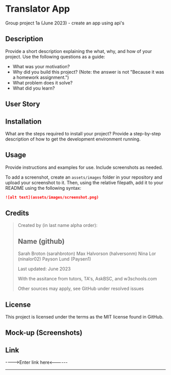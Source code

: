 # Translator App



Group project 1a (June 2023) - create an app using api's



## Description


Provide a short description explaining the what, why, and how of your project. Use the following questions as a guide:

- What was your motivation?
- Why did you build this project? (Note: the answer is not "Because it was a homework assignment.")
- What problem does it solve?
- What did you learn?

## User Story






## Installation

What are the steps required to install your project? Provide a step-by-step description of how to get the development environment running.

## Usage

Provide instructions and examples for use. Include screenshots as needed.

To add a screenshot, create an `assets/images` folder in your repository and upload your screenshot to it. Then, using the relative filepath, add it to your README using the following syntax:

```md
![alt text](assets/images/screenshot.png)
```

## Credits

>Created by (in last name alpha order): 
>
>Name               (github)
>------------------------------
>Sarah Broton       (sarahbroton)
>Max Halvorson      (halversonm)
>Nina Lor           (ninalor02)
>Payson Lund        (Paysen1)
>
>Last updated:  June 2023
>
>With the assitance from tutors, TA's, AskBSC, and w3schools.com
>
>Other sources may apply, see GitHub under resolved issues

## License

This project is licensed under the terms as the MIT license found in GitHub. 

## Mock-up (Screenshots)

## Link

---->Enter link here<------

---
